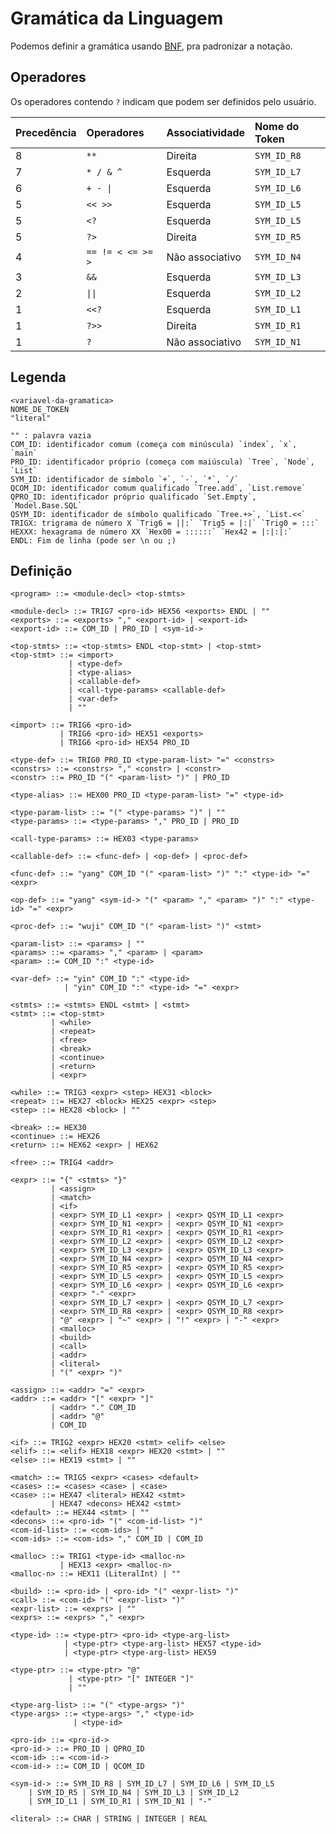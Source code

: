 # Gramática da Linguagem

Podemos definir a gramática usando [BNF](https://en.wikipedia.org/wiki/Backus%E2%80%93Naur_form), pra padronizar a notação.

## Operadores

Os operadores contendo `?` indicam que podem ser definidos pelo usuário.

| Precedência | Operadores        | Associatividade | Nome do Token |
|:------------|:------------------|:----------------|:--------------|
| 8           | `**`              | Direita         | `SYM_ID_R8`   |
| 7           | `* / & ^`         | Esquerda        | `SYM_ID_L7`   |
| 6           | `+ - \|`          | Esquerda        | `SYM_ID_L6`   |
| 5           | `<< >>`           | Esquerda        | `SYM_ID_L5`   |
| 5           | `<?`              | Esquerda        | `SYM_ID_L5`   |
| 5           | `?>`              | Direita         | `SYM_ID_R5`   |
| 4           | `== != < <= >= >` | Não associativo | `SYM_ID_N4`   |
| 3           | `&&`              | Esquerda        | `SYM_ID_L3`   |
| 2           | `\|\|`            | Esquerda        | `SYM_ID_L2`   |
| 1           | `<<?`             | Esquerda        | `SYM_ID_L1`   |
| 1           | `?>>`             | Direita         | `SYM_ID_R1`   |
| 1           | `?`               | Não associativo | `SYM_ID_N1`   |


## Legenda
```
<variavel-da-gramatica>
NOME_DE_TOKEN
"literal"

"" : palavra vazia
COM_ID: identificador comum (começa com minúscula) `index`, `x`, `main`
PRO_ID: identificador próprio (começa com maiúscula) `Tree`, `Node`, `List`
SYM_ID: identificador de símbolo `+`, `-`, `*`, `/`
QCOM_ID: identificador comum qualificado `Tree.add`, `List.remove`
QPRO_ID: identificador próprio qualificado `Set.Empty`, `Model.Base.SQL`
QSYM_ID: identificador de símbolo qualificado `Tree.+>`, `List.<<`
TRIGX: trigrama de número X `Trig6 = ||:` `Trig5 = |:|` `Trig0 = :::`
HEXXX: hexagrama de número XX `Hex00 = ::::::` `Hex42 = |:|:|:`
ENDL: Fim de linha (pode ser \n ou ;)
```

## Definição
```
<program> ::= <module-decl> <top-stmts>

<module-decl> ::= TRIG7 <pro-id> HEX56 <exports> ENDL | ""
<exports> ::= <exports> "," <export-id> | <export-id>
<export-id> ::= COM_ID | PRO_ID | <sym-id->

<top-stmts> ::= <top-stmts> ENDL <top-stmt> | <top-stmt>
<top-stmt> ::= <import>
             | <type-def>
             | <type-alias>
             | <callable-def>
             | <call-type-params> <callable-def>
             | <var-def>
             | ""

<import> ::= TRIG6 <pro-id>
           | TRIG6 <pro-id> HEX51 <exports>
           | TRIG6 <pro-id> HEX54 PRO_ID

<type-def> ::= TRIG0 PRO_ID <type-param-list> "=" <constrs>
<constrs> ::= <constrs> "," <constr> | <constr>
<constr> ::= PRO_ID "(" <param-list> ")" | PRO_ID

<type-alias> ::= HEX00 PRO_ID <type-param-list> "=" <type-id>

<type-param-list> ::= "(" <type-params> ")" | ""
<type-params> ::= <type-params> "," PRO_ID | PRO_ID

<call-type-params> ::= HEX03 <type-params>

<callable-def> ::= <func-def> | <op-def> | <proc-def>

<func-def> ::= "yang" COM_ID "(" <param-list> ")" ":" <type-id> "=" <expr>  

<op-def> ::= "yang" <sym-id-> "(" <param> "," <param> ")" ":" <type-id> "=" <expr>

<proc-def> ::= "wuji" COM_ID "(" <param-list> ")" <stmt>

<param-list> ::= <params> | ""
<params> ::= <params> "," <param> | <param>
<param> ::= COM_ID ":" <type-id>

<var-def> ::= "yin" COM_ID ":" <type-id>
            | "yin" COM_ID ":" <type-id> "=" <expr>

<stmts> ::= <stmts> ENDL <stmt> | <stmt>
<stmt> ::= <top-stmt>
         | <while>
         | <repeat>
         | <free>
         | <break>
         | <continue>
         | <return>
         | <expr>

<while> ::= TRIG3 <expr> <step> HEX31 <block>
<repeat> ::= HEX27 <block> HEX25 <expr> <step>
<step> ::= HEX28 <block> | ""

<break> ::= HEX30
<continue> ::= HEX26
<return> ::= HEX62 <expr> | HEX62

<free> ::= TRIG4 <addr>

<expr> ::= "{" <stmts> "}"
         | <assign>
         | <match>
         | <if>
         | <expr> SYM_ID_L1 <expr> | <expr> QSYM_ID_L1 <expr>
         | <expr> SYM_ID_N1 <expr> | <expr> QSYM_ID_N1 <expr>
         | <expr> SYM_ID_R1 <expr> | <expr> QSYM_ID_R1 <expr>
         | <expr> SYM_ID_L2 <expr> | <expr> QSYM_ID_L2 <expr>
         | <expr> SYM_ID_L3 <expr> | <expr> QSYM_ID_L3 <expr>
         | <expr> SYM_ID_N4 <expr> | <expr> QSYM_ID_N4 <expr>
         | <expr> SYM_ID_R5 <expr> | <expr> QSYM_ID_R5 <expr>
         | <expr> SYM_ID_L5 <expr> | <expr> QSYM_ID_L5 <expr>
         | <expr> SYM_ID_L6 <expr> | <expr> QSYM_ID_L6 <expr>
         | <expr> "-" <expr>
         | <expr> SYM_ID_L7 <expr> | <expr> QSYM_ID_L7 <expr>
         | <expr> SYM_ID_R8 <expr> | <expr> QSYM_ID_R8 <expr>
         | "@" <expr> | "~" <expr> | "!" <expr> | "-" <expr>
         | <malloc>
         | <build>
         | <call>
         | <addr>
         | <literal>
         | "(" <expr> ")"

<assign> ::= <addr> "=" <expr>
<addr> ::= <addr> "[" <expr> "]"
         | <addr> "." COM_ID
         | <addr> "@"
         | COM_ID
 
<if> ::= TRIG2 <expr> HEX20 <stmt> <elif> <else>
<elif> ::= <elif> HEX18 <expr> HEX20 <stmt> | ""
<else> ::= HEX19 <stmt> | ""

<match> ::= TRIG5 <expr> <cases> <default>
<cases> ::= <cases> <case> | <case>
<case> ::= HEX47 <literal> HEX42 <stmt>
         | HEX47 <decons> HEX42 <stmt>
<default> ::= HEX44 <stmt> | ""
<decons> ::= <pro-id> "(" <com-id-list> ")"
<com-id-list> ::= <com-ids> | ""
<com-ids> ::= <com-ids> "," COM_ID | COM_ID

<malloc> ::= TRIG1 <type-id> <malloc-n>
           | HEX13 <expr> <malloc-n>
<malloc-n> ::= HEX11 (LiteralInt) | ""

<build> ::= <pro-id> | <pro-id> "(" <expr-list> ")"
<call> ::= <com-id> "(" <expr-list> ")"
<expr-list> ::= <exprs> | ""
<exprs> ::= <exprs> "," <expr>

<type-id> ::= <type-ptr> <pro-id> <type-arg-list>
            | <type-ptr> <type-arg-list> HEX57 <type-id>
            | <type-ptr> <type-arg-list> HEX59

<type-ptr> ::= <type-ptr> "@"
             | <type-ptr> "[" INTEGER "]"
             | ""

<type-arg-list> ::= "(" <type-args> ")"
<type-args> ::= <type-args> "," <type-id>
              | <type-id>

<pro-id> ::= <pro-id->
<pro-id-> ::= PRO_ID | QPRO_ID
<com-id> ::= <com-id->
<com-id-> ::= COM_ID | QCOM_ID

<sym-id-> ::= SYM_ID_R8 | SYM_ID_L7 | SYM_ID_L6 | SYM_ID_L5
    | SYM_ID_R5 | SYM_ID_N4 | SYM_ID_L3 | SYM_ID_L2
    | SYM_ID_L1 | SYM_ID_R1 | SYM_ID_N1 | "-"

<literal> ::= CHAR | STRING | INTEGER | REAL
```
